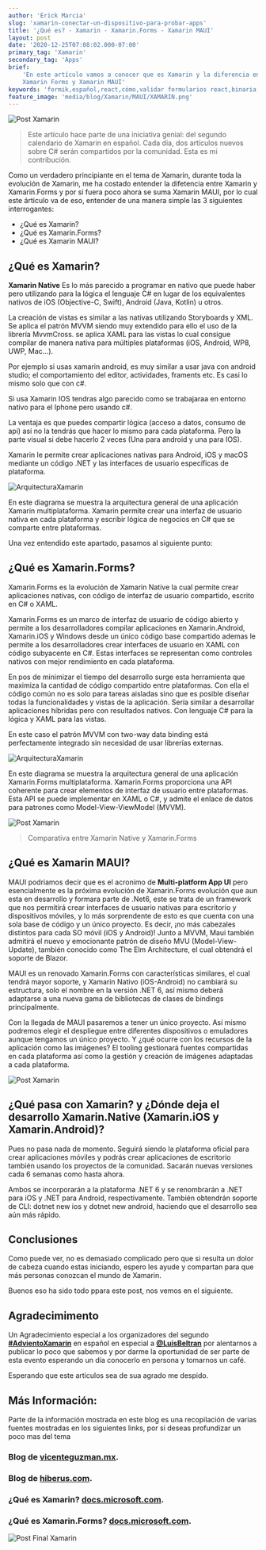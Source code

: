 ```yaml
---
author: 'Erick Marcia'
slug: 'xamarin-conectar-un-dispositivo-para-probar-apps'
title: '¿Qué es? - Xamarin - Xamarin.Forms - Xamarin MAUI'
layout: post
date: '2020-12-25T07:08:02.000-07:00'
primary_tag: 'Xamarin'
secondary_tag: 'Apps'
brief:
    'En este artículo vamos a conocer que es Xamarin y la diferencia entre
    Xamarin Forms y Xamarin MAUI'
keywords: 'formik,español,react,cómo,validar formularios react,binaria,blog'
feature_image: 'media/blog/Xamarin/MAUI/XAMARIN.png'
---
```


![Post Xamarin](media/blog/Xamarin/MAUI/Xamarin-MAUI.png)

> Este artículo hace parte de una iniciativa genial: del segundo calendario de
> Xamarin en español. Cada día, dos artículos nuevos sobre C# serán compartidos
> por la comunidad. Esta es mi contribución.

Como un verdadero principiante en el tema de Xamarin, durante toda la evolución
de Xamarin, me ha costado entender la difetencia entre Xamarin y Xamarin.Forms y
por si fuera poco ahora se suma Xamarin MAUI, por lo cual este árticulo va de
eso, entender de una manera simple las 3 siguientes interrogantes:

-   ¿Qué es Xamarin?
-   ¿Qué es Xamarin.Forms?
-   ¿Qué es Xamarin MAUI?

<!-- # **¿Qué es Xamarin?** -->

## **¿Qué es Xamarin?**

**Xamarin Native** Es lo más parecido a programar en nativo que puede haber pero
utilizando para la lógica el lenguaje C# en lugar de los equivalentes nativos de
iOS (Objective-C, Swift), Android (Java, Kotlin) u otros.

La creación de vistas es similar a las nativas utilizando Storyboards y XML. Se
aplica el patrón MVVM siendo muy extendido para ello el uso de la librería
MvvmCross. se aplica XAML para las vistas lo cual consigue compilar de manera
nativa para múltiples plataformas (iOS, Android, WP8, UWP, Mac…).

Por ejemplo si usas xamarin android, es muy similar a usar java con android
studio; el comportamiento del editor, actividades, framents etc. Es casi lo
mismo solo que con c#.

Si usa Xamarin IOS tendras algo parecido como se trabajaraa en entorno nativo
para el Iphone pero usando c#.

La ventaja es que puedes compartir lógica (acceso a datos, consumo de api) así
no la tendrás que hacer lo mismo para cada plataforma. Pero la parte visual si
debe hacerlo 2 veces (Una para android y una para IOS).

Xamarin le permite crear aplicaciones nativas para Android, iOS y macOS mediante
un código .NET y las interfaces de usuario específicas de plataforma.

![ArquitecturaXamarin](media/blog/Xamarin/MAUI/xamarin-architecture.png)

En este diagrama se muestra la arquitectura general de una aplicación Xamarin
multiplataforma. Xamarin permite crear una interfaz de usuario nativa en cada
plataforma y escribir lógica de negocios en C# que se comparte entre
plataformas.

Una vez entendido este apartado, pasamos al siguiente punto:

## **¿Qué es Xamarin.Forms?**

Xamarin.Forms es la evolución de Xamarin Native la cual permite crear
aplicaciones nativas, con código de interfaz de usuario compartido, escrito en
C# o XAML.

Xamarin.Forms es un marco de interfaz de usuario de código abierto y permite a
los desarrolladores compilar aplicaciones en Xamarin.Android, Xamarin.iOS y
Windows desde un único código base compartido ademas le permite a los
desarrolladores crear interfaces de usuario en XAML con código subyacente en C#.
Estas interfaces se representan como controles nativos con mejor rendimiento en
cada plataforma.

En pos de minimizar el tiempo del desarrollo surge esta herramienta que maximiza
la cantidad de código compartido entre plataformas. Con ella el código común no
es solo para tareas aisladas sino que es posible diseñar todas la
funcionalidades y vistas de la aplicación. Sería similar a desarrollar
aplicaciones híbridas pero con resultados nativos. Con lenguaje C# para la
lógica y XAML para las vistas.

En este caso el patrón MVVM con two-way data binding está perfectamente
integrado sin necesidad de usar librerías externas.

![ArquitecturaXamarin](media/blog/Xamarin/MAUI/xamarin-forms-architecture.png)

En este diagrama se muestra la arquitectura general de una aplicación
Xamarin.Forms multiplataforma. Xamarin.Forms proporciona una API coherente para
crear elementos de interfaz de usuario entre plataformas. Esta API se puede
implementar en XAML o C#, y admite el enlace de datos para patrones como
Model-View-ViewModel (MVVM).

![Post Xamarin](media/blog/Xamarin/MAUI/xamarin-compare.png)

> Comparativa entre Xamarin Native y Xamarin.Forms

## **¿Qué es Xamarin MAUI?**

MAUI podriamos decir que es el acronimo de **Multi-platform App UI** pero
esencialmente es la próxima evolución de Xamarin.Forms evolución que aun esta en
desarrollo y formara parte de .Net6, este se trata de un framework que nos
permitirá crear interfaces de usuario nativas para escritorio y dispositivos
móviles, y lo más sorprendente de esto es que cuenta con una sola base de código
y un único proyecto. Es decir, ¡no más cabezales distintos para cada SO móvil
(iOS y Android)! Junto a MVVM, Maui también admitirá el nuevo y emocionante
patrón de diseño MVU (Model-View-Update), también conocido como The Elm
Architecture, el cual obtendrá el soporte de Blazor.

MAUI es un renovado Xamarin.Forms con características similares, el cual tendrá
mayor soporte, y Xamarin Nativo (iOS-Android) no cambiará su estructura, solo el
nombre en la versión .NET 6, así mismo deberá adaptarse a una nueva gama de
bibliotecas de clases de bindings principalmente.

Con la llegada de MAUI pasaremos a tener un único proyecto. Así mismo podremos
elegir el despliegue entre diferentes dispositivos o emuladores aunque tengamos
un único proyecto. Y ¿qué ocurre con los recursos de la aplicación como las
imágenes? El tooling gestionará fuentes compartidas en cada plataforma así como
la gestión y creación de imágenes adaptadas a cada plataforma.

![Post Xamarin](media/blog/Xamarin/MAUI/maui-01-overview.png)

## **¿Qué pasa con Xamarin? y ¿Dónde deja el desarrollo Xamarin.Native (Xamarin.iOS y Xamarin.Android)?**

Pues no pasa nada de momento. Seguirá siendo la plataforma oficial para crear
aplicaciones móviles y podrás crear aplicaciones de escritorio también usando
los proyectos de la comunidad. Sacarán nuevas versiones cada 6 semanas como
hasta ahora.

Ambos se incorporarán a la plataforma .NET 6 y se renombrarán a .NET para iOS y
.NET para Android, respectivamente. También obtendrán soporte de CLI: dotnet new
ios y dotnet new android, haciendo que el desarrollo sea aún más rápido.

## **Conclusiones**

Como puede ver, no es demasiado complicado pero que si resulta un dolor de
cabeza cuando estas iniciando, espero les ayude y compartan para que más
personas conozcan el mundo de Xamarin.

Buenos eso ha sido todo ppara este post, nos vemos en el siguiente.

## **Agradecimimento**

Un Agradecimiento especial a los organizadores del segundo
**[#AdvientoXamarin](https://www.luisbeltran.mx/2020/11/16/segundo-calendario-de-adviento-de-xamarin-en-espanol/?fbclid=IwAR2u3F4mTPj_WffRTmK5U3IHVcSiSyPUbwbuTxvOk2lWmHyVZO5zvA67wFU)**
en español en especial a
**[@LuisBeltran](https://www.facebook.com/groups/1787797968167722/user/100001759697510/)**
por alentarnos a publicar lo poco que sabemos y por darme la oportunidad de ser
parte de esta evento esperando un día conocerlo en persona y tomarnos un café.

Esperando que este articulos sea de sua agrado me despido.

## **Más Información:**

Parte de la información mostrada en este blog es una recopilación de varias
fuentes mostradas en los siguientes links, por si deseas profundizar un poco mas
del tema

### Blog de [vicenteguzman.mx](https://vicenteguzman.mx/2020/05/21/adios-xamarin-forms-hola-maui/).

### Blog de [hiberus.com](https://www.hiberus.com/crecemos-contigo/xamarin-desarrollo-multiplataforma-nativo/#:~:text=Xamarin%20es%20un%20entorno%20de%20desarrollo%20de%20apps,para%20m%C3%BAltiples%20plataformas%20%28iOS%2C%20Android%2C%20WP8%2C%20UWP%2C%20Mac%E2%80%A6%29.).

### ¿Qué es Xamarin? [docs.microsoft.com](https://docs.microsoft.com/es-es/xamarin/get-started/what-is-xamarin).

### ¿Qué es Xamarin.Forms? [docs.microsoft.com](https://docs.microsoft.com/es-es/xamarin/get-started/what-is-xamarin-forms).

![Post Final Xamarin](media/blog/Xamarin/MAUI/Que-es-Xamarin.png)
